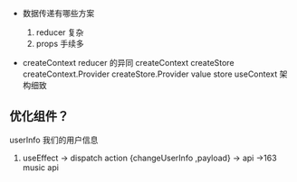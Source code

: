 - 数据传递有哪些方案
  1. reducer 复杂
  2. props  手续多


- createContext            reducer             的异同
  createContext            createStore
  createContext.Provider   createStore.Provider
  value                    store
  useContext               架构细致

优化组件？
----------------------------------

userInfo  我们的用户信息
1. useEffect  -> dispatch  action {changeUserInfo ,payload} -> api ->163 music api
